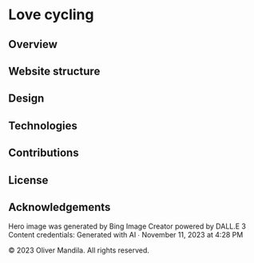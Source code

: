 # Love cycling
## Overview

## Website structure

## Design

## Technologies

## Contributions

## License

## Acknowledgements
Hero image was generated by Bing Image Creator powered by DALL.E 3
Content credentials: Generated with AI ∙ November 11, 2023 at 4:28 PM

© 2023 Oliver Mandila. All rights reserved.